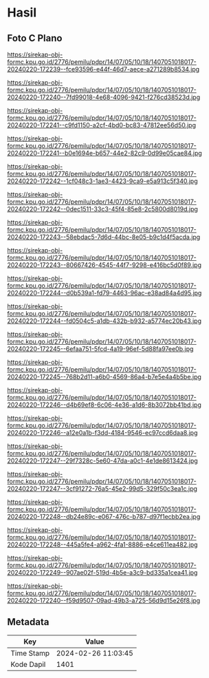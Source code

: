 # Hasil

## Foto C Plano

https://sirekap-obj-formc.kpu.go.id/2776/pemilu/pdpr/14/07/05/10/18/1407051018017-20240220-172239--fce93596-e44f-46d7-aece-a271289b8534.jpg

https://sirekap-obj-formc.kpu.go.id/2776/pemilu/pdpr/14/07/05/10/18/1407051018017-20240220-172240--7fd99018-4e68-4096-9421-f276cd38523d.jpg

https://sirekap-obj-formc.kpu.go.id/2776/pemilu/pdpr/14/07/05/10/18/1407051018017-20240220-172241--c9fd1150-a2cf-4bd0-bc83-47812ee56d50.jpg

https://sirekap-obj-formc.kpu.go.id/2776/pemilu/pdpr/14/07/05/10/18/1407051018017-20240220-172241--b0e1694e-b657-44e2-82c9-0d99e05cae84.jpg

https://sirekap-obj-formc.kpu.go.id/2776/pemilu/pdpr/14/07/05/10/18/1407051018017-20240220-172242--1cf048c3-1ae3-4423-9ca9-e5a913c5f340.jpg

https://sirekap-obj-formc.kpu.go.id/2776/pemilu/pdpr/14/07/05/10/18/1407051018017-20240220-172242--0dec1511-33c3-45f4-85e8-2c5800d8019d.jpg

https://sirekap-obj-formc.kpu.go.id/2776/pemilu/pdpr/14/07/05/10/18/1407051018017-20240220-172243--58ebdac5-7d6d-44bc-8e05-b9c1d4f5acda.jpg

https://sirekap-obj-formc.kpu.go.id/2776/pemilu/pdpr/14/07/05/10/18/1407051018017-20240220-172243--80667426-4545-44f7-9298-e416bc5d0f89.jpg

https://sirekap-obj-formc.kpu.go.id/2776/pemilu/pdpr/14/07/05/10/18/1407051018017-20240220-172244--d0b539a1-fd79-4463-96ac-e38ad84a4d95.jpg

https://sirekap-obj-formc.kpu.go.id/2776/pemilu/pdpr/14/07/05/10/18/1407051018017-20240220-172244--fd0504c5-a1db-432b-b932-a5774ec20b43.jpg

https://sirekap-obj-formc.kpu.go.id/2776/pemilu/pdpr/14/07/05/10/18/1407051018017-20240220-172245--6efaa751-5fcd-4a19-96ef-5d88fa97ee0b.jpg

https://sirekap-obj-formc.kpu.go.id/2776/pemilu/pdpr/14/07/05/10/18/1407051018017-20240220-172245--768b2d11-a6b0-4569-86a4-b7e5e4a4b5be.jpg

https://sirekap-obj-formc.kpu.go.id/2776/pemilu/pdpr/14/07/05/10/18/1407051018017-20240220-172246--d4b69ef8-6c06-4e36-a1d6-8b3072bb41bd.jpg

https://sirekap-obj-formc.kpu.go.id/2776/pemilu/pdpr/14/07/05/10/18/1407051018017-20240220-172246--a12e0a1b-f3dd-4184-9546-ec97ccd6daa8.jpg

https://sirekap-obj-formc.kpu.go.id/2776/pemilu/pdpr/14/07/05/10/18/1407051018017-20240220-172247--29f7328c-5e60-47da-a0c1-4e1de8613424.jpg

https://sirekap-obj-formc.kpu.go.id/2776/pemilu/pdpr/14/07/05/10/18/1407051018017-20240220-172247--3cf91272-76a5-45e2-99d5-329f50c3ea1c.jpg

https://sirekap-obj-formc.kpu.go.id/2776/pemilu/pdpr/14/07/05/10/18/1407051018017-20240220-172248--db24e89c-e067-476c-b787-d97f1ecbb2ea.jpg

https://sirekap-obj-formc.kpu.go.id/2776/pemilu/pdpr/14/07/05/10/18/1407051018017-20240220-172248--445a5fe4-a962-4fa1-8886-e4ce611ea482.jpg

https://sirekap-obj-formc.kpu.go.id/2776/pemilu/pdpr/14/07/05/10/18/1407051018017-20240220-172249--907ae02f-519d-4b5e-a3c9-bd335a1cea41.jpg

https://sirekap-obj-formc.kpu.go.id/2776/pemilu/pdpr/14/07/05/10/18/1407051018017-20240220-172240--f59d9507-09ad-49b3-a725-56d9d15e26f8.jpg


## Metadata

| Key        | Value               |
| ---------- | ------------------- |
| Time Stamp | 2024-02-26 11:03:45 |
| Kode Dapil | 1401                |



